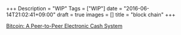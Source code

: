 +++
Description = "WIP"
Tags = ["WIP"]
date = "2016-06-14T21:02:41+09:00"
draft = true
images = []
title = "block chain"
+++

[Bitcoin: A Peer-to-Peer Electronic Cash System](https://bitcoin.org/bitcoin.pdf)
